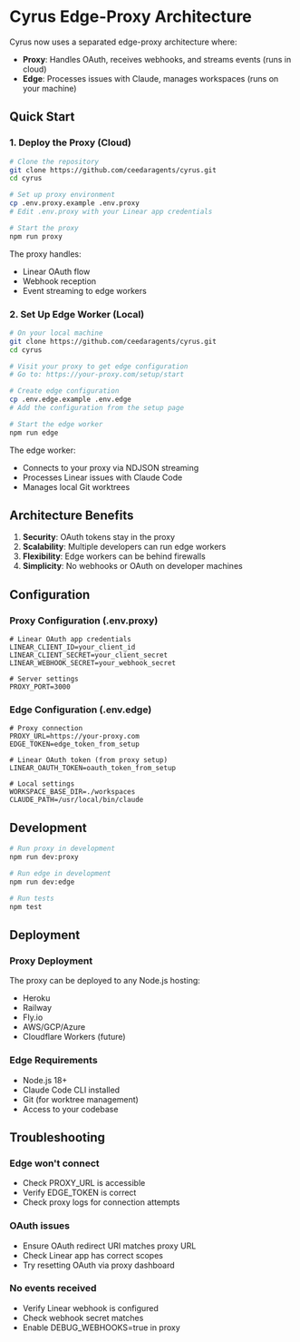 # Cyrus Edge-Proxy Architecture

Cyrus now uses a separated edge-proxy architecture where:
- **Proxy**: Handles OAuth, receives webhooks, and streams events (runs in cloud)
- **Edge**: Processes issues with Claude, manages workspaces (runs on your machine)

## Quick Start

### 1. Deploy the Proxy (Cloud)

```bash
# Clone the repository
git clone https://github.com/ceedaragents/cyrus.git
cd cyrus

# Set up proxy environment
cp .env.proxy.example .env.proxy
# Edit .env.proxy with your Linear app credentials

# Start the proxy
npm run proxy
```

The proxy handles:
- Linear OAuth flow
- Webhook reception
- Event streaming to edge workers

### 2. Set Up Edge Worker (Local)

```bash
# On your local machine
git clone https://github.com/ceedaragents/cyrus.git
cd cyrus

# Visit your proxy to get edge configuration
# Go to: https://your-proxy.com/setup/start

# Create edge configuration
cp .env.edge.example .env.edge
# Add the configuration from the setup page

# Start the edge worker
npm run edge
```

The edge worker:
- Connects to your proxy via NDJSON streaming
- Processes Linear issues with Claude Code
- Manages local Git worktrees

## Architecture Benefits

1. **Security**: OAuth tokens stay in the proxy
2. **Scalability**: Multiple developers can run edge workers
3. **Flexibility**: Edge workers can be behind firewalls
4. **Simplicity**: No webhooks or OAuth on developer machines

## Configuration

### Proxy Configuration (.env.proxy)

```env
# Linear OAuth app credentials
LINEAR_CLIENT_ID=your_client_id
LINEAR_CLIENT_SECRET=your_client_secret
LINEAR_WEBHOOK_SECRET=your_webhook_secret

# Server settings
PROXY_PORT=3000
```

### Edge Configuration (.env.edge)

```env
# Proxy connection
PROXY_URL=https://your-proxy.com
EDGE_TOKEN=edge_token_from_setup

# Linear OAuth token (from proxy setup)
LINEAR_OAUTH_TOKEN=oauth_token_from_setup

# Local settings
WORKSPACE_BASE_DIR=./workspaces
CLAUDE_PATH=/usr/local/bin/claude
```

## Development

```bash
# Run proxy in development
npm run dev:proxy

# Run edge in development
npm run dev:edge

# Run tests
npm test
```

## Deployment

### Proxy Deployment

The proxy can be deployed to any Node.js hosting:
- Heroku
- Railway
- Fly.io
- AWS/GCP/Azure
- Cloudflare Workers (future)

### Edge Requirements

- Node.js 18+
- Claude Code CLI installed
- Git (for worktree management)
- Access to your codebase

## Troubleshooting

### Edge won't connect
- Check PROXY_URL is accessible
- Verify EDGE_TOKEN is correct
- Check proxy logs for connection attempts

### OAuth issues
- Ensure OAuth redirect URI matches proxy URL
- Check Linear app has correct scopes
- Try resetting OAuth via proxy dashboard

### No events received
- Verify Linear webhook is configured
- Check webhook secret matches
- Enable DEBUG_WEBHOOKS=true in proxy